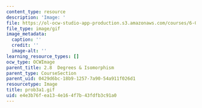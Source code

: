 ```yaml
---
content_type: resource
description: 'Image: '
file: https://ol-ocw-studio-app-production.s3.amazonaws.com/courses/6-042j-mathematics-for-computer-science-spring-2015/e4e3b76fea134e164f7b43fdfb3c91a0_prob3a1.gif
file_type: image/gif
image_metadata:
  caption: ''
  credit: ''
  image-alt: ''
learning_resource_types: []
ocw_type: OCWImage
parent_title: 2.8  Degrees & Isomorphism
parent_type: CourseSection
parent_uid: 0429d6bc-18b9-1257-7a90-54a911f026d1
resourcetype: Image
title: prob3a1.gif
uid: e4e3b76f-ea13-4e16-4f7b-43fdfb3c91a0
---
```

